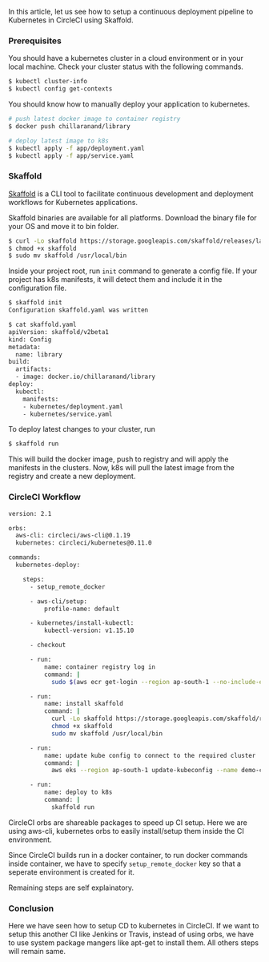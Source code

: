 <!--
.. title: Continuous Deployment To Kubernetes With Skaffold
.. slug: setup-continuous-deployment-with-kubernetes
.. date: 2020-04-30 16:45:36 UTC+05:30
.. tags: kubernetes, devops
.. category:
.. link:
.. description: How to setup continuous deployment to kubernetes in a continuous integration environment?
.. type: text
-->


In this article, let us see how to setup a continuous deployment pipeline to Kubernetes in CircleCI using Skaffold.


### Prerequisites

You should have a kubernetes cluster in a cloud environment or in your local machine. Check your cluster status with the following commands.

```sh
$ kubectl cluster-info
$ kubectl config get-contexts
```

You should know how to manually deploy your application to kubernetes.

```sh
# push latest docker image to container registry
$ docker push chillaranand/library

# deploy latest image to k8s
$ kubectl apply -f app/deployment.yaml
$ kubectl apply -f app/service.yaml
```


### Skaffold

[Skaffold](https://github.com/GoogleContainerTools/skaffold) is a CLI tool to facilitate continuous development and deployment workflows for Kubernetes applications.

Skaffold binaries are available for all platforms. Download the binary file for your OS and move it to bin folder.

```sh
$ curl -Lo skaffold https://storage.googleapis.com/skaffold/releases/latest/skaffold-darwin-amd64
$ chmod +x skaffold
$ sudo mv skaffold /usr/local/bin
```

Inside your project root, run `init` command to generate a config file. If your project has k8s manifests, it will detect them and include it in the configuration file.

```sh
$ skaffold init
Configuration skaffold.yaml was written

$ cat skaffold.yaml
apiVersion: skaffold/v2beta1
kind: Config
metadata:
  name: library
build:
  artifacts:
  - image: docker.io/chillaranand/library
deploy:
  kubectl:
    manifests:
    - kubernetes/deployment.yaml
    - kubernetes/service.yaml
```

To deploy latest changes to your cluster, run

```sh
$ skaffold run
```

This will build the docker image, push to registry and will apply the manifests in the clusters. Now, k8s will pull the latest image from the registry and create a new deployment.


### CircleCI Workflow


```sh
version: 2.1

orbs:
  aws-cli: circleci/aws-cli@0.1.19
  kubernetes: circleci/kubernetes@0.11.0

commands:
  kubernetes-deploy:

    steps:
      - setup_remote_docker

      - aws-cli/setup:
          profile-name: default

      - kubernetes/install-kubectl:
          kubectl-version: v1.15.10

      - checkout

      - run:
          name: container registry log in
          command: |
            sudo $(aws ecr get-login --region ap-south-1 --no-include-email)

      - run:
          name: install skaffold
          command: |
            curl -Lo skaffold https://storage.googleapis.com/skaffold/releases/latest/skaffold-linux-amd64
            chmod +x skaffold
            sudo mv skaffold /usr/local/bin

      - run:
          name: update kube config to connect to the required cluster
          command: |
            aws eks --region ap-south-1 update-kubeconfig --name demo-cluster

      - run:
          name: deploy to k8s
          command: |
            skaffold run
```

CircleCI orbs are shareable packages to speed up CI setup. Here we are using aws-cli, kubernetes orbs to easily install/setup them inside the CI environment.

Since CircleCI builds run in a docker container, to run docker commands inside container, we have to specify `setup_remote_docker` key so that a seperate environment is created for it.

Remaining steps are self explainatory.


### Conclusion

Here we have seen how to setup CD to kubernetes in CircleCI. If we want to setup this another CI like Jenkins or Travis, instead of using orbs, we have to use system package mangers like apt-get to install them. All others steps will remain same.
